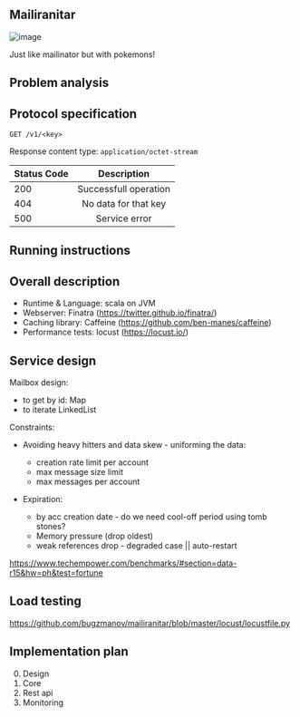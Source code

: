 ## Mailiranitar

![image](https://user-images.githubusercontent.com/502482/86857154-e6991280-c08b-11ea-926a-9da32ef37599.png)

Just like mailinator but with pokemons!

## Problem analysis


## Protocol specification

`GET /v1/<key>`

Response content type: `application/octet-stream`

| Status Code   | Description           | 
| ------------- |:-------------:| 
| 200           | Successfull operation | 
| 404           | No data for that key      | 
| 500           | Service error        | 


## Running instructions


## Overall description

* Runtime & Language: scala on JVM 
* Webserver: Finatra (https://twitter.github.io/finatra/)
* Caching library: Caffeine (https://github.com/ben-manes/caffeine)
* Performance tests: locust (https://locust.io/)

## Service design 

Mailbox design:
   - to get by id: Map
   - to iterate LinkedList
   

Constraints:
- Avoiding heavy hitters and data skew - uniforming the data:
    - creation rate limit per account
    - max message size limit
    - max messages per account
    
- Expiration:
   - by acc creation date  - do we need cool-off period using tomb stones?
   - Memory pressure (drop oldest)
   - weak references drop - degraded case || auto-restart

https://www.techempower.com/benchmarks/#section=data-r15&hw=ph&test=fortune

## Load testing

https://github.com/bugzmanov/mailiranitar/blob/master/locust/locustfile.py

## Implementation plan

0. Design
1. Core
2. Rest api
3. Monitoring
